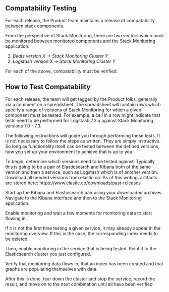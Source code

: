 ## Compatability Testing

For each release, the Product team maintains a release of compatability between stack components.

From the perspective of Stack Monitoring, there are two vectors which must be monitored between monitored components and the
Stack Monitoring application:

1) _Beats version X -> Stack Monitoring Cluster Y_
2) _Logstash version X -> Stack Monitoring Cluster Y_

For each of the above, compatability must be verified.

## How to Test Compatability

For each release, the team will get tagged by the Product folks, generally via a comment on a spreadsheet. The spreadsheet will
contain rows which specify a range of versions of Stack Monitoring for which a given component must be tested. For example,
a cell in a row might indicate that tests need to be performed for Logstash 7.2.x against Stack Monitoring versions 7.0 - 7.3.

The following instructions will guide you through performing these tests. It is not necessary to follow the steps
as written. They are simply instructive. So long as functionality itself can be tested between the defined versions,
how you set up your environment to achieve that is up to you.

To begin, determine which versions need to be tested against. Typically, this is going to be a pair of Elasticsearch and Kibana
both of the same version and then a service, such as Logstash which is of another version. Download all needed versions
from elastic.co. As of this writing, artifacts are stored here: https://www.elastic.co/downloads/past-releases

Start up the Kibana and Elasticsearch pair using your downloaded archives. Navigate to the Kibana interface and then to the
Stack Monitoring application.

Enable monitoring and wait a few moments for monitoring data to start flowing in.

If it is not the first time testing a given service, it may already appear in the monitoring overview. If this is the case,
the corresponding index needs to be deleted.

Then, enable monitoring in the service that is being tested. Point it to the Elasticsearch cluster you just configured.

Verify that monitoring data flows in, that an index has been created and that graphs are populating themselves with data.

After this is done, tear down the cluster and stop the service, record the result, and move on to the next combination until
all have been verified.